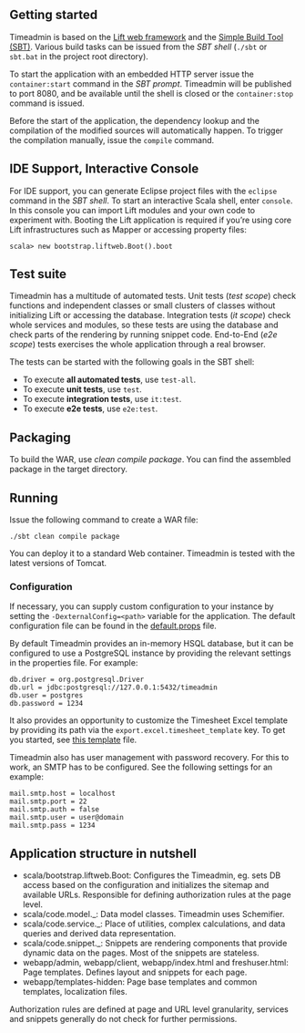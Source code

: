Getting started
---------------

Timeadmin is based on the [Lift web framework](http://liftweb.net/) and the
[Simple Build Tool (SBT)](http://www.scala-sbt.org/).
Various build tasks can be issued from the *SBT shell* (```./sbt``` or ```sbt.bat```
in the project root directory).

To start the application with an embedded HTTP server issue the ```container:start```
command in the *SBT prompt*. Timeadmin will be published to port 8080, and be available
until the shell is closed or the ```container:stop``` command is issued.

Before the start of the application, the dependency lookup and the compilation of the
modified sources will automatically happen. To trigger the compilation manually, issue
the ```compile``` command.


IDE Support, Interactive Console
--------------------------------

For IDE support, you can generate Eclipse project files with the ```eclipse``` command
in the *SBT shell*. To start an interactive Scala shell, enter ```console```. In this
console you can import Lift modules and your own code to experiment with. Booting the
Lift application is required if you’re using core Lift infrastructures such as Mapper
or accessing property files:

```
scala> new bootstrap.liftweb.Boot().boot
```


Test suite
----------

Timeadmin has a multitude of automated tests. Unit tests (*test scope*) check functions
and independent classes or small clusters of classes without initializing Lift or accessing
the database. Integration tests (*it scope*) check whole services and modules, so these
tests are using the database and check parts of the rendering by running snippet code.
End-to-End (*e2e scope*) tests exercises the whole application through a real browser.

The tests can be started with the following goals in the SBT shell:

- To execute **all automated tests**, use ```test-all```.
- To execute **unit tests**, use ```test```.
- To execute **integration tests**, use ```it:test```.
- To execute **e2e tests**, use ```e2e:test```.


Packaging
---------
To build the WAR, use *clean compile package*. You can find the assembled package in the
target directory.


Running
-------
Issue the following command to create a WAR file:

```
./sbt clean compile package
```

You can deploy it to a standard Web container. Timeadmin is tested with the latest versions of Tomcat.


### Configuration

If necessary, you can supply custom configuration to your instance by setting the ```-DexternalConfig=<path>```
variable for the application. The default configuration file can be found in the 
[default.props](https://github.com/dodie/time-admin/blob/master/src/main/resources/props/default.props) file.

By default Timeadmin provides an in-memory HSQL database, but it can be configured to use a PostgreSQL instance
by providing the relevant settings in the properties file. For example:

```
db.driver = org.postgresql.Driver
db.url = jdbc:postgresql://127.0.0.1:5432/timeadmin
db.user = postgres
db.password = 1234
```

It also provides an opportunity to customize the Timesheet Excel template by providing its path via
the ```export.excel.timesheet_template``` key. To get you started, see
[this template](https://github.com/dodie/time-admin/blob/master/docs/exceltemplate/timesheet_template.xls) file. 

Timeadmin also has user management with password recovery. For this to work, an SMTP has to be configured.
See the following settings for an example:

```
mail.smtp.host = localhost
mail.smtp.port = 22
mail.smtp.auth = false
mail.smtp.user = user@domain
mail.smtp.pass = 1234
```


Application structure in nutshell
---------------------------------

- scala/bootstrap.liftweb.Boot:
Configures the Timeadmin, eg. sets DB access based on the configuration and initializes the sitemap and available URLs.
Responsible for defining authorization rules at the page level.
- scala/code.model._:
Data model classes. Timeadmin uses Schemifier.
- scala/code.service._:
Place of utilities, complex calculations, and data queries and derived data representation.
- scala/code.snippet._:
Snippets are rendering components that provide dynamic data on the pages. Most of the snippets are stateless.
- webapp/admin, webapp/client, webapp/index.html and freshuser.html:
Page templates. Defines layout and snippets for each page.
- webapp/templates-hidden:
Page base templates and common templates, localization files.

Authorization rules are defined at page and URL level granularity,
services and snippets generally do not check for further permissions.
